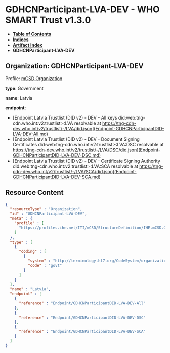 # GDHCNParticipant-LVA-DEV - WHO SMART Trust v1.3.0

* [**Table of Contents**](toc.md)
* [**Indices**](indices.md)
* [**Artifact Index**](artifacts.md)
* **GDHCNParticipant-LVA-DEV**

## Organization: GDHCNParticipant-LVA-DEV

Profile: [mCSD Organization](https://profiles.ihe.net/ITI/mCSD/4.0.0/StructureDefinition-IHE.mCSD.Organization.html)

**type**: Government

**name**: Latvia

**endpoint**: 

* [Endpoint Latvia Trustlist (DID v2) - DEV - All keys did:web:tng-cdn.who.int:v2:trustlist:-:LVA resolvable at https://tng-cdn-dev.who.int/v2/trustlist/-/LVA/did.json](Endpoint-GDHCNParticipantDID-LVA-DEV-All.md)
* [Endpoint Latvia Trustlist (DID v2) - DEV - Document Signing Certificates did:web:tng-cdn.who.int:v2:trustlist:-:LVA:DSC resolvable at https://tng-cdn-dev.who.int/v2/trustlist/-/LVA/DSC/did.json](Endpoint-GDHCNParticipantDID-LVA-DEV-DSC.md)
* [Endpoint Latvia Trustlist (DID v2) - DEV - Certificate Signing Authority did:web:tng-cdn.who.int:v2:trustlist:-:LVA:SCA resolvable at https://tng-cdn-dev.who.int/v2/trustlist/-/LVA/SCA/did.json](Endpoint-GDHCNParticipantDID-LVA-DEV-SCA.md)



## Resource Content

```json
{
  "resourceType" : "Organization",
  "id" : "GDHCNParticipant-LVA-DEV",
  "meta" : {
    "profile" : [
      "https://profiles.ihe.net/ITI/mCSD/StructureDefinition/IHE.mCSD.Organization"
    ]
  },
  "type" : [
    {
      "coding" : [
        {
          "system" : "http://terminology.hl7.org/CodeSystem/organization-type",
          "code" : "govt"
        }
      ]
    }
  ],
  "name" : "Latvia",
  "endpoint" : [
    {
      "reference" : "Endpoint/GDHCNParticipantDID-LVA-DEV-All"
    },
    {
      "reference" : "Endpoint/GDHCNParticipantDID-LVA-DEV-DSC"
    },
    {
      "reference" : "Endpoint/GDHCNParticipantDID-LVA-DEV-SCA"
    }
  ]
}

```
